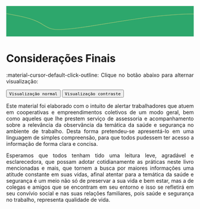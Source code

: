 
![Legenda](../img/capa_capitulo.png)

# **Considerações Finais**

:material-cursor-default-click-outline: Clique no botão abaixo para alternar visualização:

<div class="tx-switch">
  <button data-md-color-scheme="default"><code>Visualização normal</code></button>
  <button data-md-color-scheme="slate"><code>Visualização contraste</code></button>
</div>

<script>
  var buttons = document.querySelectorAll("button[data-md-color-scheme]")
  buttons.forEach(function(button) {
    button.addEventListener("click", function() {
      var attr = this.getAttribute("data-md-color-scheme")
      document.body.setAttribute("data-md-color-scheme", attr)
      var name = document.querySelector("#__code_0 code span:nth-child(7)")
      name.textContent = attr
    })
  })
</script>

<style>
body {text-align: justify}
div.a {
  text-indent: 50px;
}
p.recuo {
  padding-left: 130px;
  font-size: small;
  text-align: justify;
}
</style>

Este material foi elaborado com o intuito de alertar trabalhadores que atuem em cooperativas e empreendimentos coletivos de um modo geral, bem como aqueles que lhe prestem serviço de assessoria e acompanhamento sobre a relevância da observância da temática da saúde e segurança no ambiente de trabalho. Desta forma pretendeu-se apresentá-lo em uma linguagem de simples compreensão, para que todos pudessem ter acesso a informação de  forma clara  e concisa.

Esperamos que todos tenham tido uma leitura leve, agradável e esclarecedora, que possam adotar cotidianamente as práticas neste livro mencionadas e mais, que tornem a busca por maiores informações uma atitude constante em suas vidas, afinal atentar para a temática da saúde e segurança é um meio não só de preservar a sua vida e bem estar, mas a de colegas  e amigos que se encontram em seu entorno e isso se refletirá em seu convívio social e nas suas relações familiares, pois saúde e segurança no trabalho, representa qualidade de vida.
